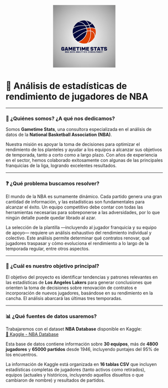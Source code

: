 <p align="center">
  <img src="Logo.jpeg" alt="Gametime Stats Logo" width="200">
</p>

# 🏀 Análisis de estadísticas de rendimiento de jugadores de NBA

---

### 👥 **¿Quiénes somos? ¿A qué nos dedicamos?**
Somos **Gametime Stats**, una consultora especializada en el análisis de datos de la **National Basketball Association (NBA)**.

Nuestra misión es apoyar la toma de decisiones para optimizar el rendimiento de los planteles y ayudar a los equipos a alcanzar sus objetivos de temporada, tanto a corto como a largo plazo. Con años de experiencia en el sector, hemos colaborado exitosamente con algunas de las principales franquicias de la liga, logrando excelentes resultados.

---

### ❓ **¿Qué problema buscamos resolver?**
El mundo de la NBA es sumamente dinámico. Cada partido genera una gran cantidad de información, y las estadísticas son fundamentales para alcanzar el éxito. Un equipo competitivo debe contar con todas las herramientas necesarias para sobreponerse a las adversidades, por lo que ningún detalle puede quedar librado al azar.

La selección de la plantilla —incluyendo al jugador franquicia y su equipo de apoyo— requiere un análisis exhaustivo del rendimiento individual y colectivo. Este análisis permite determinar qué contratos renovar, qué jugadores traspasar y cómo evoluciona el rendimiento a lo largo de la temporada regular, entre otros aspectos.

---

### 🎯 **¿Cuál es nuestro objetivo principal?**
El objetivo del proyecto es identificar tendencias y patrones relevantes en las estadísticas de **Los Angeles Lakers** para generar conclusiones que orienten la toma de decisiones sobre renovación de contratos e incorporación de nuevos jugadores, basándose en su rendimiento en la cancha. El análisis abarcará las últimas tres temporadas.

---

### 📊 **¿Qué fuentes de datos usaremos?**
Trabajaremos con el dataset **NBA Database** disponible en Kaggle:  
[🔗 Kaggle - NBA Database](https://www.kaggle.com/datasets/wyattowalsh/basketball)

Esta base de datos contiene información sobre **30 equipos**, más de **4800 jugadores** y **65000 partidos** desde 1946, incluyendo puntajes del 95% de los encuentros.

La información de Kaggle está organizada en **16 tablas CSV** que incluyen estadísticas completas de jugadores (tanto activos como retirados), equipos (actuales y históricos, incluyendo aquellos disueltos o que cambiaron de nombre) y resultados de partidos.
